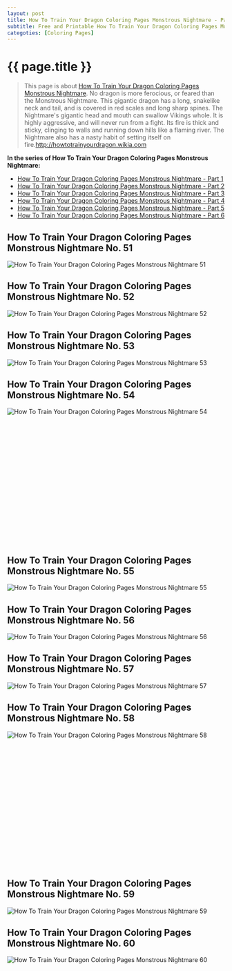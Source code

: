 ```yaml
---
layout: post
title: How To Train Your Dragon Coloring Pages Monstrous Nightmare - Part 6
subtitle: Free and Printable How To Train Your Dragon Coloring Pages Monstrous Nightmare - Part 6
categoties: [Coloring Pages]
---
```

{{ page.title }}
================
> This page is about [How To Train Your Dragon Coloring Pages Monstrous Nightmare](https://hoanghabelle.github.io/). No dragon is more ferocious, or feared than the Monstrous Nightmare. This gigantic dragon has a long, snakelike neck and tail, and is covered in red scales and long sharp spines. The Nightmare's gigantic head and mouth can swallow Vikings whole. It is highly aggressive, and will never run from a fight. Its fire is thick and sticky, clinging to walls and running down hills like a flaming river. The Nightmare also has a nasty habit of setting itself on fire.http://howtotrainyourdragon.wikia.com

**In the series of How To Train Your Dragon Coloring Pages Monstrous Nightmare:**

* [How To Train Your Dragon Coloring Pages Monstrous Nightmare - Part 1](https://hoanghabelle.github.io/2017/11/16/How-To-Train-Your-Dragon-Coloring-Pages-Monstrous-Nightmare-part-1.html)
* [How To Train Your Dragon Coloring Pages Monstrous Nightmare - Part 2](https://hoanghabelle.github.io/2017/11/16/How-To-Train-Your-Dragon-Coloring-Pages-Monstrous-Nightmare-part-2.html)
* [How To Train Your Dragon Coloring Pages Monstrous Nightmare - Part 3](https://hoanghabelle.github.io/2017/11/16/How-To-Train-Your-Dragon-Coloring-Pages-Monstrous-Nightmare-part-3.html)
* [How To Train Your Dragon Coloring Pages Monstrous Nightmare - Part 4](https://hoanghabelle.github.io/2017/11/16/How-To-Train-Your-Dragon-Coloring-Pages-Monstrous-Nightmare-part-4.html)
* [How To Train Your Dragon Coloring Pages Monstrous Nightmare - Part 5](https://hoanghabelle.github.io/2017/11/16/How-To-Train-Your-Dragon-Coloring-Pages-Monstrous-Nightmare-part-5.html)
* [How To Train Your Dragon Coloring Pages Monstrous Nightmare - Part 6](https://hoanghabelle.github.io/2017/11/16/How-To-Train-Your-Dragon-Coloring-Pages-Monstrous-Nightmare-part-6.html)
## How To Train Your Dragon Coloring Pages Monstrous Nightmare No. 51
![How To Train Your Dragon Coloring Pages Monstrous Nightmare 51](https://hoanghabelle.github.io/img1/How-To-Train-Your-Dragon-Coloring-Pages-Monstrous-Nightmare%20(51).jpg "How To Train Your Dragon Coloring Pages Monstrous Nightmare 51")

## How To Train Your Dragon Coloring Pages Monstrous Nightmare No. 52
![How To Train Your Dragon Coloring Pages Monstrous Nightmare 52](https://hoanghabelle.github.io/img1/How-To-Train-Your-Dragon-Coloring-Pages-Monstrous-Nightmare%20(52).jpg "How To Train Your Dragon Coloring Pages Monstrous Nightmare 52")

## How To Train Your Dragon Coloring Pages Monstrous Nightmare No. 53
![How To Train Your Dragon Coloring Pages Monstrous Nightmare 53](https://hoanghabelle.github.io/img1/How-To-Train-Your-Dragon-Coloring-Pages-Monstrous-Nightmare%20(53).jpg "How To Train Your Dragon Coloring Pages Monstrous Nightmare 53")

## How To Train Your Dragon Coloring Pages Monstrous Nightmare No. 54
![How To Train Your Dragon Coloring Pages Monstrous Nightmare 54](https://hoanghabelle.github.io/img1/How-To-Train-Your-Dragon-Coloring-Pages-Monstrous-Nightmare%20(54).jpg "How To Train Your Dragon Coloring Pages Monstrous Nightmare 54")

<script async src="//pagead2.googlesyndication.com/pagead/js/adsbygoogle.js"></script><!-- Texxtonly --><ins class="adsbygoogle" style="display:inline-block;width:336px;height:280px" data-ad-client="ca-pub-6753140515841889" data-ad-slot="3207852233"></ins><script>(adsbygoogle = window.adsbygoogle || []).push({}); </script>

## How To Train Your Dragon Coloring Pages Monstrous Nightmare No. 55
![How To Train Your Dragon Coloring Pages Monstrous Nightmare 55](https://hoanghabelle.github.io/img1/How-To-Train-Your-Dragon-Coloring-Pages-Monstrous-Nightmare%20(55).jpg "How To Train Your Dragon Coloring Pages Monstrous Nightmare 55")

## How To Train Your Dragon Coloring Pages Monstrous Nightmare No. 56
![How To Train Your Dragon Coloring Pages Monstrous Nightmare 56](https://hoanghabelle.github.io/img1/How-To-Train-Your-Dragon-Coloring-Pages-Monstrous-Nightmare%20(56).jpg "How To Train Your Dragon Coloring Pages Monstrous Nightmare 56")

## How To Train Your Dragon Coloring Pages Monstrous Nightmare No. 57
![How To Train Your Dragon Coloring Pages Monstrous Nightmare 57](https://hoanghabelle.github.io/img1/How-To-Train-Your-Dragon-Coloring-Pages-Monstrous-Nightmare%20(57).jpg "How To Train Your Dragon Coloring Pages Monstrous Nightmare 57")

## How To Train Your Dragon Coloring Pages Monstrous Nightmare No. 58
![How To Train Your Dragon Coloring Pages Monstrous Nightmare 58](https://hoanghabelle.github.io/img1/How-To-Train-Your-Dragon-Coloring-Pages-Monstrous-Nightmare%20(58).jpg "How To Train Your Dragon Coloring Pages Monstrous Nightmare 58")

<script async src="//pagead2.googlesyndication.com/pagead/js/adsbygoogle.js"></script><!-- Texxtonly --><ins class="adsbygoogle" style="display:inline-block;width:336px;height:280px" data-ad-client="ca-pub-6753140515841889" data-ad-slot="3207852233"></ins><script>(adsbygoogle = window.adsbygoogle || []).push({}); </script>

## How To Train Your Dragon Coloring Pages Monstrous Nightmare No. 59
![How To Train Your Dragon Coloring Pages Monstrous Nightmare 59](https://hoanghabelle.github.io/img1/How-To-Train-Your-Dragon-Coloring-Pages-Monstrous-Nightmare%20(59).jpg "How To Train Your Dragon Coloring Pages Monstrous Nightmare 59")

## How To Train Your Dragon Coloring Pages Monstrous Nightmare No. 60
![How To Train Your Dragon Coloring Pages Monstrous Nightmare 60](https://hoanghabelle.github.io/img1/How-To-Train-Your-Dragon-Coloring-Pages-Monstrous-Nightmare%20(60).jpg "How To Train Your Dragon Coloring Pages Monstrous Nightmare 60")

